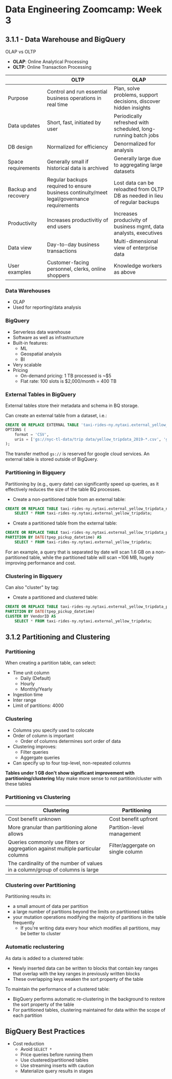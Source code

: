 # Data Engineering Zoomcamp: Week 3
## 3.1.1 - Data Warehouse and BigQuery

OLAP vs OLTP

- **OLAP**: Online Analytical Processing
- **OLTP**: Online Transaction Processing 

| | OLTP | OLAP |
|-|-|-|
| Purpose | Control and run essential business operations in real time | Plan, solve problems, support decisions, discover hidden insights |
| Data updates | Short, fast, initiated by user | Periodically refreshed with scheduled, long-running batch jobs |
| DB design | Normalized for efficiency | Denormalized for analysis |
| Space requirements | Generally small if historical data is archived | Generally large due to aggregating large datasets |
| Backup and recovery | Regular backups required to ensure business continuity/meet legal/governance requirements | Lost data can be reloadted from OLTP DB as needed in lieu of regular backups |
| Productivity | Increases productivitiy of end users | Increases producivity of business mgmt, data analysts, executives |
| Data view | Day-to-day business transactions | Multi-dimensional view of enterprise data |
| User examples | Customer-facing personnel, clerks, online shoppers | Knowledge workers as above |

### Data Warehouses

- OLAP
- Used for reporting/data analysis

### BigQuery

- Serverless data warehouse
- Software as well as infrastructure
- Built-in features:
    - ML
    - Geospatial analysis
    - BI
- Very scalable
- Pricing
    - On-demand pricing: 1 TB processed is ~$5
    - Flat rate: 100 slots is $2,000/month = 400 TB

### External Tables in BigQuery

External tables store their metadata and schema in BQ storage.

Can create an external table from a dataset, i.e.:

```sql
CREATE OR REPLACE EXTERNAL TABLE 'taxi-rides-ny.nytaxi.external_yellow_tripdata'
OPTIONS (
    format = 'CSV',
    uris = ['gs://nyc-tl-data/trip data/yellow_tripdata_2019-*.csv', 'gs://nyc-tl-data/trip data/yellow_tripdata_2020-*.csv']
);
```

The transfer method `gs://` is reserved for google cloud services. An external table is stored outside of BigQuery.

### Partitioning in Bigquery

Partitioning by (e.g., query date) can significantly speed up queries, as it effectively reduces the size of the table BQ processes.

- Create a non-partitioned table from an external table:
```sql
CREATE OR REPLACE TABLE taxi-rides-ny.nytaxi.external_yellow_tripdata_non_partitioned AS
    SELECT * FROM taxi-rides-ny.nytaxi.external_yellow_tripdata;
```

- Create a partitioned table from the external table:
```sql
CREATE OR REPLACE TABLE taxi-rides-ny.nytaxi.external_yellow_tripdata_partitioned
PARTITION BY DATE(tpep_pickup_datetime) AS
    SELECT * FROM taxi-rides-ny.nytaxi.external_yellow_tripdata;
```

For an example, a query that is separated by date will scan 1.6 GB on a non-partitioned table, while the partitioned table will scan ~106 MB, hugely improving performance and cost.

### Clustering in Bigquery

Can also "cluster" by tag:

- Create a partitioned and clustered table:
```sql
CREATE OR REPLACE TABLE taxi-rides-ny.nytaxi.external_yellow_tripdata_partitioned_clustered
PARTITION BY DATE(tpep_pickup_datetime)
CLUSTER BY VendorID AS
    SELECT * FROM taxi-rides-ny.nytaxi.external_yellow_tripdata;
```

## 3.1.2 Partitioning and Clustering

### Partitioning

When creating a partition table, can select:
- Time unit column
    - Daily (Default)
    - Hourly
    - Monthly/Yearly
- Ingestion time
- Inter range
- Limit of partitions: 4000

### Clustering

- Columns you specify used to colocate
- Order of column is important
    - Order of columns determines sort order of data
- Clustering improves:
    - Filter queries
    - Aggergate queries
- Can specify up to four top-level, non-repeated columns

**Tables under 1 GB don't show significant improvement with partitioning/clustering**
May make more sense to not partition/cluster with these tables

### Partitioning vs Clustering

| Clustering | Partitioning |
| - | - |
| Cost benefit unknown | Cost benefit upfront |
| More granular than partitioning alone allows | Partition-level management |
| Queries commonly use filters or aggregation against multiple particular columns | Filter/aggergate on single column |
| The cardinality of the number of values in a column/group of columns is large | |

### Clustering over Partitioning
Partitioning results in:
- a small amount of data per partition
- a large number of partitions beyond the limits on partitioned tables
- your mutation operations modifying the majority of partitions in the table frequently
    - If you're writing data every hour which modifies all partitions, may be better to cluster

### Automatic reclustering
As data is added to a clustered table:
- Newly inserted data can be written to blocks that contain key ranges that overlap with the key ranges in previously written blocks
- These overlapping keys weaken the sort property of the table

To maintain the performance of a clustered table:
- BigQuery performs automatic re-clustering in the background to restore the sort property of the table
- For partitioned tables, clustering maintained for data within the scope of each partition

## BigQuery Best Practices

- Cost reduction
    - Avoid `SELECT *`
    - Price queries before running them
    - Use clustered/partitioned tables
    - Use streaming inserts with caution
    - Materialize query results in stages